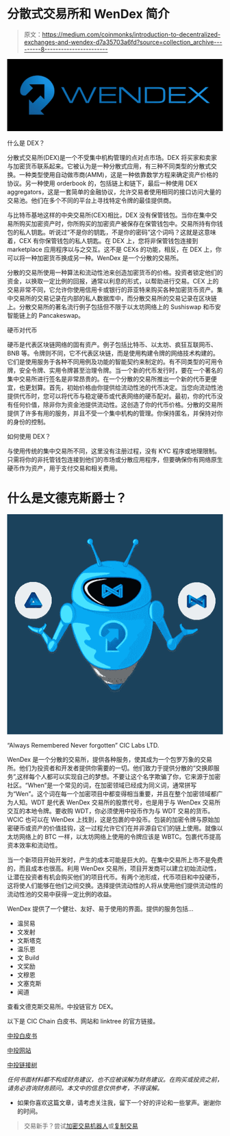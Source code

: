 # 分散式交易所和 WenDex 简介

> 原文：<https://medium.com/coinmonks/introduction-to-decentralized-exchanges-and-wendex-d7a35703a6fd?source=collection_archive---------8----------------------->

![](img/578109e87bea64fc00e77e23ad1c344f.png)

什么是 DEX？

分散式交易所(DEX)是一个不受集中机构管理的点对点市场。DEX 将买家和卖家与加密货币联系起来。它被认为是一种分散式应用，有三种不同类型的分散式交换。一种类型使用自动做市商(AMM)，这是一种依靠数学方程来确定资产价格的协议。另一种使用 orderbook 的，包括链上和链下，最后一种使用 DEX aggregators，这是一套简单的金融协议，允许交易者使用相同的接口访问大量的交易池。他们在多个不同的平台上寻找特定令牌的最佳提供商。

与比特币基地这样的中央交易所(CEX)相比，DEX 没有保管钱包。当你在集中交易所购买加密资产时，你所购买的加密资产被保存在保管钱包中。交易所持有你钱包的私人钥匙。听说过“不是你的钥匙，不是你的密码”这个词吗？这就是这意味着，CEX 有你保管钱包的私人钥匙。在 DEX 上，您将非保管钱包连接到 marketplace 应用程序以与之交互。这不是 CEXs 的功能，相反，在 DEX 上，你可以将一种加密货币换成另一种。WenDex 是一个分散的交易所。

分散的交易所使用一种算法和流动性池来创造加密货币的价格。投资者锁定他们的资金，以换取一定比例的回报，通常以利息的形式，以帮助进行交易。CEX 上的交易非常不同，它允许你使用信用卡或银行的菲亚特来购买各种加密货币资产。集中交易所的交易记录在内部的私人数据库中，而分散交易所的交易记录在区块链上。分散交易所的著名流行例子包括但不限于以太坊网络上的 Sushiswap 和币安智能链上的 Pancakeswap。

硬币对代币

硬币是代表区块链网络的固有资产。例子包括比特币、以太坊、疯狂互联网币、BNB 等。令牌则不同，它不代表区块链，而是使用构建令牌的网络技术构建的。它们是使用服务于各种不同用例及功能的智能契约来制定的。有不同类型的可用令牌，安全令牌、实用令牌甚至治理令牌。当一个新的代币发行时，要在一个著名的集中交易所进行签名是非常昂贵的。在一个分散的交易所推出一个新的代币更便宜，也更划算。首先，初始价格由你提供给流动性池的代币决定。当您向流动性池提供代币时，您可以将代币与稳定硬币或代表网络的硬币配对。最初，你的代币没有任何价值，除非你为资金池提供流动性。这创造了你的代币价格。分散的交易所提供了许多有用的服务，并且不受一个集中机构的管理。你保持匿名，并保持对你的身份的控制。

如何使用 DEX？

与使用传统的集中交易所不同，这里没有注册过程，没有 KYC 程序或地理限制。只需将你的非托管钱包连接到他们的市场或分散应用程序，但要确保你有网络原生硬币作为资产，用于支付交易和相关费用。

# 什么是文德克斯爵士？

![](img/e40f878e173132a94000f8be6c7a917f.png)

“Always Remembered Never forgotten” CIC Labs LTD.

WenDex 是一个分散的交易所，提供各种服务，使其成为一个包罗万象的交易所。他们为投资者和开发者提供你需要的一切。他们致力于提供分散的“交换即服务”,这样每个人都可以实现自己的梦想。不要让这个名字欺骗了你，它来源于加密社区。“When”是一个常见的词，在加密领域已经成为同义词，通常拼写为“Wen”。这个词在每一个加密项目中都变得相当重要，并且在整个加密领域都广为人知。WDT 是代表 WenDex 交易所的股票代号，也是用于与 WenDex 交易所交互的本地令牌。要收购 WDT，你必须使用中投币作为与 WDT 交易的货币。WCIC 也可以在 WenDex 上找到，这是包裹的中投币。包装的加密令牌与原始加密硬币或资产的价值挂钩，这一过程允许它们在并非源自它们的链上使用。就像以太坊网络上的 BTC 一样，以太坊网络上使用的令牌应该是 WBTC。包裹代币提高资本效率和流动性。

当一个新项目开始开发时，产生的成本可能是巨大的。在集中交易所上市不是免费的，而且成本也很高。利用 WenDex 交易所，项目开发商可以建立初始流动性，让潜在投资者有机会购买他们的项目代币。有两个池形成，代币项目和中投硬币，这将使人们能够在他们之间交换。选择提供流动性的人将从使用他们提供流动性的流动性池的交易中获得一定比例的收益。

WenDex 提供了一个健壮、友好、易于使用的界面。提供的服务包括…

*   温贸易
*   文发射
*   文斯塔克
*   温乐恩
*   文 Build
*   文奖励
*   文穆恩
*   文塞克斯
*   闻道

查看文德克斯交易所。中投链官方 DEX。

以下是 CIC Chain 白皮书、网站和 linktree 的官方链接。

[中投白皮书](http://cicchain.gitbook.io/)

[中投网站](https://cicchain.net/)

[中投链接树](https://linktr.ee/cicchain)

*任何书面材料都不构成财务建议，也不应被误解为财务建议。在购买或投资之前，请务必咨询财务顾问。本文中的信息仅供参考，不得误解。*

*   如果你喜欢这篇文章，请考虑关注我，留下一个好的评论和一些掌声。谢谢你的时间。

> 交易新手？尝试[加密交易机器人](/coinmonks/crypto-trading-bot-c2ffce8acb2a)或[复制交易](/coinmonks/top-10-crypto-copy-trading-platforms-for-beginners-d0c37c7d698c)